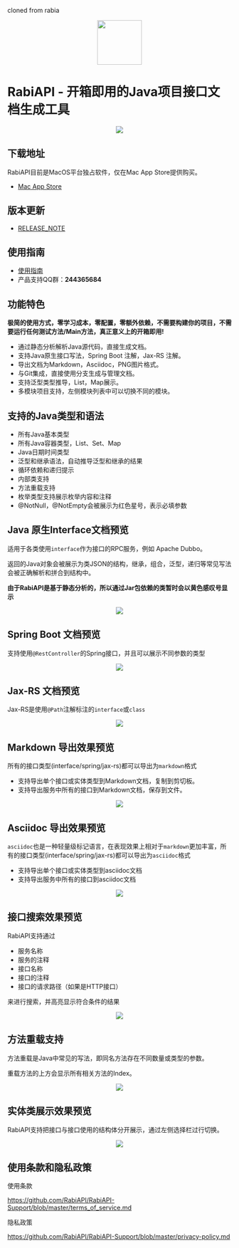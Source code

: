 cloned from rabia
<p align='center'><img width="100" height="100" src="/previews/icon.png"></p>

# RabiAPI - 开箱即用的Java项目接口文档生成工具

<p align='center'><img src="/previews/home.png"></p>

## 下载地址

RabiAPI目前是MacOS平台独占软件，仅在Mac App Store提供购买。

* [Mac App Store](https://apps.apple.com/cn/app/id1524200727)

## 版本更新

* [RELEASE_NOTE](/RELEASE_NOTE.md)

## 使用指南

 - [使用指南](https://github.com/RabiAPI/RabiAPI-Support/wiki)
 - 产品支持QQ群：**244365684**

## 功能特色

**极简的使用方式，零学习成本，零配置，零额外依赖，不需要构建你的项目，不需要运行任何测试方法/Main方法，真正意义上的开箱即用!**

* 通过静态分析解析Java源代码，直接生成文档。
* 支持Java原生接口写法，Spring Boot 注解，Jax-RS 注解。
* 导出文档为Markdown，Asciidoc，PNG图片格式。
* 与Git集成，直接使用分支生成与管理文档。
* 支持泛型类型推导，List，Map展示。
* 多模块项目支持，左侧模块列表中可以切换不同的模块。

## 支持的Java类型和语法

* 所有Java基本类型
* 所有Java容器类型，List、Set、Map
* Java日期时间类型
* 泛型和继承语法，自动推导泛型和继承的结果
* 循环依赖和递归提示
* 内部类支持
* 方法重载支持
* 枚举类型支持展示枚举内容和注释
* @NotNull，@NotEmpty会被展示为红色星号，表示必填参数

## Java 原生Interface文档预览

适用于各类使用`interface`作为接口的RPC服务，例如 Apache Dubbo。

返回的Java对象会被展示为类JSON的结构，继承，组合，泛型，递归等常见写法会被正确解析和拼合到结构中。

**由于RabiAPI是基于静态分析的，所以通过Jar包依赖的类暂时会以黄色感叹号显示**

<p align='center'><img src="/previews/java_interface.png"></p>

## Spring Boot 文档预览

支持使用`@RestController`的Spring接口，并且可以展示不同参数的类型

<p align='center'><img src="/previews/spring_boot.png"></p>

## Jax-RS 文档预览

Jax-RS是使用`@Path`注解标注的`interface`或`class`

<p align='center'><img src="/previews/jax_rs.png"></p>

## Markdown 导出效果预览

所有的接口类型(interface/spring/jax-rs)都可以导出为`markdown`格式

* 支持导出单个接口或实体类型到Markdown文档，复制到剪切板。
* 支持导出服务中所有的接口到Markdown文档，保存到文件。

<p align='center'><img src="/previews/markdown.png"></p>

## Asciidoc 导出效果预览

`asciidoc`也是一种轻量级标记语言，在表现效果上相对于`markdown`更加丰富，所有的接口类型(interface/spring/jax-rs)都可以导出为`asciidoc`格式

* 支持导出单个接口或实体类型到asciidoc文档
* 支持导出服务中所有的接口到asciidoc文档

<p align='center'><img src="/previews/asciidoc.png"></p>

## 接口搜索效果预览

RabiAPI支持通过

* 服务名称
* 服务的注释
* 接口名称
* 接口的注释
* 接口的请求路径（如果是HTTP接口）

来进行搜索，并高亮显示符合条件的结果

<p align='center'><img src="/previews/search_highlight.png"></p>

## 方法重载支持

方法重载是Java中常见的写法，即同名方法存在不同数量或类型的参数。

重载方法的上方会显示所有相关方法的Index。

<p align='center'><img src="/previews/overloads.png"></p>

## 实体类展示效果预览

RabiAPI支持把接口与接口使用的结构体分开展示，通过左侧选择栏过行切换。

<p align='center'><img src="/previews/structs.png"></p>

## 使用条款和隐私政策

使用条款

https://github.com/RabiAPI/RabiAPI-Support/blob/master/terms_of_service.md

隐私政策

https://github.com/RabiAPI/RabiAPI-Support/blob/master/privacy-policy.md
